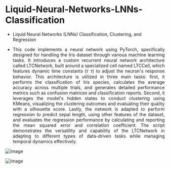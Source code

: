# Liquid-Neural-Networks-LNNs-Classification

- Liquid Neural Networks (LNNs) Classification, Clustering, and Regression

<div align="justify">

- This code implements a neural network using PyTorch, specifically designed for handling the Iris dataset through various machine learning tasks. It introduces a custom recurrent neural network architecture called LTCNetwork, built around a specialized cell named LTCCell, which features dynamic time constants (𝜏 τ) to adjust the neuron's response behavior. This architecture is utilized in three main tasks: first, it performs the classification of Iris species, calculates the average accuracy across multiple trials, and generates detailed performance metrics such as confusion matrices and classification reports. Second, it leverages the model's hidden states to conduct clustering using KMeans, visualizing the clustering outcomes and evaluating their quality with a silhouette score. Lastly, the network is adapted to perform regression to predict sepal length, using other features of the dataset, and evaluates the regression performance by calculating and reporting the mean squared error and correlation coefficient. The script demonstrates the versatility and capability of the LTCNetwork in adapting to different types of data-driven tasks while managing temporal dynamics effectively.

</div>

![image](https://github.com/user-attachments/assets/4a689ad5-a941-43f8-bc6c-d5f1ce175c4d)

![image](https://github.com/user-attachments/assets/fc386c99-7b11-4f8e-b699-7535cc7dfe8b)
